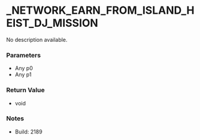 # _NETWORK_EARN_FROM_ISLAND_HEIST_DJ_MISSION

No description available.

### Parameters
* Any p0
* Any p1

### Return Value
* void

### Notes
* Build: 2189

